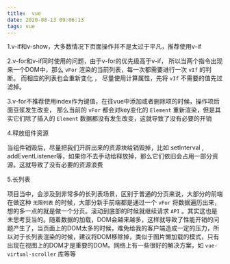 ```yaml
---
title:  vue
date: 2020-08-13 09:06:13
tags: vue
---
```


1.v-if和v-show，大多数情况下页面操作并不是太过于平凡，推荐使用v-if

<!--more-->

2.v-for和v-if同时使用的问题，由于v-for的优先级高于v-if， 所以当两个指令出现来一个DOM中，那么 `vFor` 渲染的当前列表，每一次都需要进行一次 `vIf` 的判断。  而相应的列表也会重新变化 ， 尽量使用计算属性，先将 `vIf` 不需要的值先过滤掉。 

3.v-for不推荐使用index作为键值，在往vue中添加或者删除项的时候，操作项后面豆浆发生改变， 那么当前的 `vFor` 都会对key变化的 `Element` 重新渲染，但是其实它们除了插入的 `Element` 数据都没有发生改变，这就导致了没有必要的开销 

4.释放组件资源

 当组件销毁后，尽量把我们开辟出来的资源块给销毁掉，比如 setInterval , addEventListener等，如果你不去手动给释放掉，那么它们依旧会占用一部分资源。这就导致了没有必要的资源浪费 

5.长列表

项目当中，会涉及到非常多的长列表场景，区别于普通的分页来说，大部分的前端在做这种 `无限列表` 的时候，大部分新手前端都是通过一个 `vFor` 将数据遍历出来，想的多一点的就是做一个分页。滚动到底部的时候就继续请求 `API` 。其实这也是未思考妥当的。随着数据的加载，DOM会越来越多，这样就导致了性能开销的问题产生了，当页面上的DOM太多的时候，难免给我的客户端造成一定的压力，所以对于长列表渲染的时候，建议将DOM移除掉，类似于图片懒加载的模式，只有出现在视图上的DOM才是重要的DOM。网络上有一些很好的解决方案，如 `vue-virtual-scroller` 库等等
